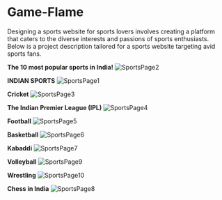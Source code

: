 # Game-Flame
Designing a sports website for sports lovers involves creating a platform that caters to the diverse interests and passions of sports enthusiasts. Below is a project description tailored for a sports website targeting avid sports fans.

**The 10 most popular sports in India!**
![SportsPage2](https://github.com/abhishek-singh512/Game-Flame/assets/118076036/bc3ad763-804e-467b-9150-91b2b3c1bf7c) 
 
**INDIAN SPORTS**
 ![SportsPage1](https://github.com/abhishek-singh512/Game-Flame/assets/118076036/24776351-d304-49f3-93c4-f2fe5b8ec5ab)
 
**Cricket**
![SportsPage3](https://github.com/abhishek-singh512/Game-Flame/assets/118076036/02d1eb27-96be-4579-8489-9c68b914ec80)
 
**The Indian Premier League (IPL)**
![SportsPage4](https://github.com/abhishek-singh512/Game-Flame/assets/118076036/54b91c4f-b1ba-4980-a0d6-d912d907276c)

**Football**
![SportsPage5](https://github.com/abhishek-singh512/Game-Flame/assets/118076036/6001b5b6-8b63-4508-a114-e5b204cc54dc)

**Basketball**
![SportsPage6](https://github.com/abhishek-singh512/Game-Flame/assets/118076036/02b00053-c3f7-4b5e-befd-0ad2e14852e9)

**Kabaddi**
![SportsPage7](https://github.com/abhishek-singh512/Game-Flame/assets/118076036/826b688c-77f9-4cfe-9dc5-b23b7fc3a456)

**Volleyball**
![SportsPage9](https://github.com/abhishek-singh512/Game-Flame/assets/118076036/9c4864a7-73de-4d97-becb-5c9b5d082398)

**Wrestling**
![SportsPage10](https://github.com/abhishek-singh512/Game-Flame/assets/118076036/2fa8ece5-673c-4458-87a7-0d18aa43dc44)

**Chess in India**
![SportsPage8](https://github.com/abhishek-singh512/Game-Flame/assets/118076036/dd903303-771c-4b4e-b6ef-d99b01ef021b)



